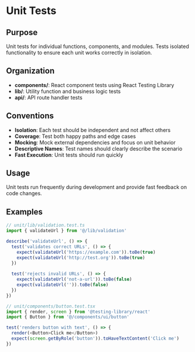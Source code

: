 # Unit Tests

## Purpose
Unit tests for individual functions, components, and modules. Tests isolated functionality to ensure each unit works correctly in isolation.

## Organization
- **components/**: React component tests using React Testing Library
- **lib/**: Utility function and business logic tests
- **api/**: API route handler tests

## Conventions
- **Isolation**: Each test should be independent and not affect others
- **Coverage**: Test both happy paths and edge cases
- **Mocking**: Mock external dependencies and focus on unit behavior
- **Descriptive Names**: Test names should clearly describe the scenario
- **Fast Execution**: Unit tests should run quickly

## Usage
Unit tests run frequently during development and provide fast feedback on code changes.

## Examples
```typescript
// unit/lib/validation.test.ts
import { validateUrl } from '@/lib/validation'

describe('validateUrl', () => {
  test('validates correct URLs', () => {
    expect(validateUrl('https://example.com')).toBe(true)
    expect(validateUrl('http://test.org')).toBe(true)
  })
  
  test('rejects invalid URLs', () => {
    expect(validateUrl('not-a-url')).toBe(false)
    expect(validateUrl('')).toBe(false)
  })
})

// unit/components/button.test.tsx
import { render, screen } from '@testing-library/react'
import { Button } from '@/components/ui/button'

test('renders button with text', () => {
  render(<Button>Click me</Button>)
  expect(screen.getByRole('button')).toHaveTextContent('Click me')
})
```